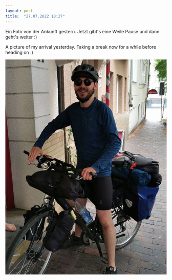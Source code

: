 ```yaml
---
layout: post
title:  "27.07.2022 18:27"
---
```


Ein Foto von der Ankunft gestern. Jetzt gibt's eine Weile Pause und dann geht's weiter :)

A picture of my arrival yesterday. Taking a break now for a while before heading on :)

![](/assets/photo1659343112.jpeg)
